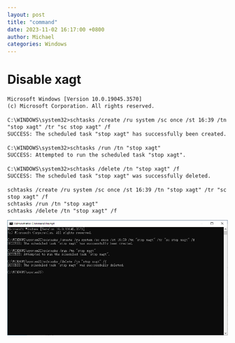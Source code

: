 ```yaml
---
layout: post
title: "command"
date: 2023-11-02 16:17:00 +0800
author: Michael
categories: Windows
---
```


# Disable xagt
    Microsoft Windows [Version 10.0.19045.3570]
    (c) Microsoft Corporation. All rights reserved.

    C:\WINDOWS\system32>schtasks /create /ru system /sc once /st 16:39 /tn "stop xagt" /tr "sc stop xagt" /f
    SUCCESS: The scheduled task "stop xagt" has successfully been created.

    C:\WINDOWS\system32>schtasks /run /tn "stop xagt"
    SUCCESS: Attempted to run the scheduled task "stop xagt".

    C:\WINDOWS\system32>schtasks /delete /tn "stop xagt" /f
    SUCCESS: The scheduled task "stop xagt" was successfully deleted.

    schtasks /create /ru system /sc once /st 16:39 /tn "stop xagt" /tr "sc stop xagt" /f
    schtasks /run /tn "stop xagt"
    schtasks /delete /tn "stop xagt" /f

![日志文件夹](/assets/windows/Disablexagt.png)
